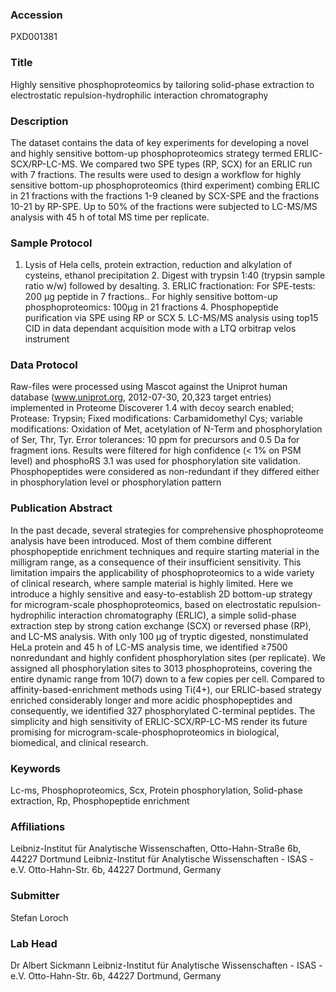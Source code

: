 ### Accession
PXD001381

### Title
Highly sensitive phosphoproteomics by tailoring solid-phase extraction to electrostatic repulsion-hydrophilic interaction chromatography

### Description
The dataset contains the data of key experiments for developing a novel and highly sensitive bottom-up phosphoproteomics strategy termed ERLIC-SCX/RP-LC-MS. We compared two SPE types (RP, SCX) for an ERLIC run with 7 fractions. The results were used to design a workflow for highly sensitive bottom-up phosphoproteomics (third experiment) combing ERLIC in 21 fractions with the fractions 1-9 cleaned by SCX-SPE and the fractions 10-21 by RP-SPE. Up to 50% of the fractions were subjected to LC-MS/MS analysis with 45 h of total MS time per replicate.

### Sample Protocol
1. Lysis of Hela cells, protein extraction, reduction and alkylation of cysteins, ethanol precipitation 2. Digest with trypsin 1:40 (trypsin sample ratio w/w) followed by desalting. 3. ERLIC fractionation: For SPE-tests: 200 µg peptide in 7 fractions.. For highly sensitive bottom-up phosphoproteomics: 100µg in 21 fractions 4. Phosphopeptide purification via SPE using RP or SCX 5. LC-MS/MS analysis using top15 CID in data dependant acquisition mode with a LTQ orbitrap velos instrument

### Data Protocol
Raw-files were processed using Mascot against the Uniprot human database (www.uniprot.org, 2012-07-30, 20,323 target entries) implemented in Proteome Discoverer 1.4 with decoy search enabled; Protease: Trypsin; Fixed modifications: Carbamidomethyl Cys; variable modifications: Oxidation of Met, acetylation of N-Term and phosphorylation of Ser, Thr, Tyr. Error tolerances: 10 ppm for precursors and 0.5 Da for fragment ions. Results were filtered for high confidence (< 1% on PSM level) and phosphoRS 3.1 was used for phosphorylation site validation. Phosphopeptides were considered as non-redundant if they differed either in phosphorylation level or phosphorylation pattern

### Publication Abstract
In the past decade, several strategies for comprehensive phosphoproteome analysis have been introduced. Most of them combine different phosphopeptide enrichment techniques and require starting material in the milligram range, as a consequence of their insufficient sensitivity. This limitation impairs the applicability of phosphoproteomics to a wide variety of clinical research, where sample material is highly limited. Here we introduce a highly sensitive and easy-to-establish 2D bottom-up strategy for microgram-scale phosphoproteomics, based on electrostatic repulsion-hydrophilic interaction chromatography (ERLIC), a simple solid-phase extraction step by strong cation exchange (SCX) or reversed phase (RP), and LC-MS analysis. With only 100 &#x3bc;g of tryptic digested, nonstimulated HeLa protein and 45 h of LC-MS analysis time, we identified &#x2265;7500 nonredundant and highly confident phosphorylation sites (per replicate). We assigned all phosphorylation sites to 3013 phosphoproteins, covering the entire dynamic range from 10(7) down to a few copies per cell. Compared to affinity-based-enrichment methods using Ti(4+), our ERLIC-based strategy enriched considerably longer and more acidic phosphopeptides and consequently, we identified 327 phosphorylated C-terminal peptides. The simplicity and high sensitivity of ERLIC-SCX/RP-LC-MS render its future promising for microgram-scale-phosphoproteomics in biological, biomedical, and clinical research.

### Keywords
Lc-ms, Phosphoproteomics, Scx, Protein phosphorylation, Solid-phase extraction, Rp, Phosphopeptide enrichment

### Affiliations
Leibniz-Institut für Analytische Wissenschaften, Otto-Hahn-Straße 6b, 44227 Dortmund
Leibniz-Institut für Analytische Wissenschaften - ISAS - e.V. Otto-Hahn-Str. 6b, 44227 Dortmund, Germany

### Submitter
Stefan Loroch

### Lab Head
Dr Albert Sickmann
Leibniz-Institut für Analytische Wissenschaften - ISAS - e.V. Otto-Hahn-Str. 6b, 44227 Dortmund, Germany


